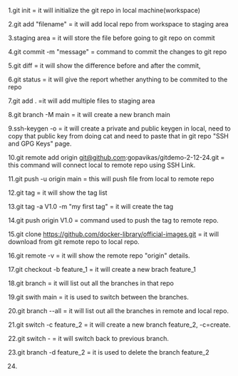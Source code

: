 1.git init = it will initialize the git repo in local machine(workspace)

2.git add "filename" = it will add local repo from workspace to staging area

3.staging area = it will store the file before going to git repo on commit

4.git commit -m "message" = command to commit the changes to git repo

5.git diff = it will show the difference before and after the commit, 

6.git status = it will give the report whether anything to be commited to the repo

7.git add . =it will add multiple files to staging area

8.git branch -M main = it will create a new branch main

9.ssh-keygen -o = it will create a private and public keygen in local, need to copy that public key from doing cat and need to paste that in git repo "SSH and GPG Keys" page.

10.git remote add origin git@github.com:gopavikas/gitdemo-2-12-24.git = this command will connect local to remote repo using SSH Link.

11.git push -u origin main = this will push file from local to remote repo

12.git tag = it will show the tag list

13.git tag -a V1.0 -m "my first tag" = it will create the tag

14.git push origin V1.0 = command used to push the tag to remote repo.

15.git clone https://github.com/docker-library/official-images.git = it will download from git remote repo to local repo.

16.git remote -v = it will show the remote repo "origin" details.

17.git checkout -b feature_1 = it will create a new brach feature_1

18.git branch = it will list out all the branches in that repo

19.git swith main = it is used to switch between the branches.

20.git branch --all = it will list out all the branches in remote and local repo.

21.git switch -c feature_2 = it will create a new branch feature_2, -c=create.

22.git switch - = it will switch back to previous branch.

23.git branch -d feature_2 = it is used to delete the branch feature_2

24.
